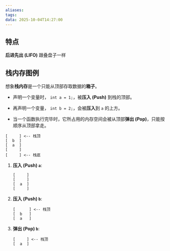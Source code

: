 ```yaml
---
aliases:
tags:
data: 2025-10-04T14:27:00
---
```


## 特点

**后进先出 (LIFO)** 跟叠盘子一样

## 栈内存图例

想象**栈内存**是一个只能从顶部存取数据的**箱子**。

- 声明一个变量时， `int a = 1;`，被**压入 (Push)** 到栈的顶部。
    
- 再声明一个变量， `int b = 2;`，会被**压入**到 `a` 的上方。
    
- 当一个函数执行完毕时，它所占用的内存空间会被从顶部**弹出 (Pop)**，只能按顺序从顶部拿走。
    

```
[     ] <-- 栈顶
[  b  ]
[  a  ]
[     ]
[     ] <-- 栈底
```

1. **压入 (Push) `a`**:
    
    ```
    [     ]
    [     ]
    [  a  ]
    [     ]
    ```
    
2. **压入 (Push) `b`**:
    
    ```
    [      ] <-- 栈顶
    [  b   ]
    [  a   ]
    ```
    
3. **弹出 (Pop) `b`**:
    
    ```
    [     ] <-- 栈顶
    [  a  ]
    ```
    
